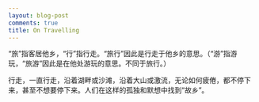 ```yaml
---
layout: blog-post
comments: true
title: On Travelling
---
```



“旅”指客居他乡，“行”指行走。“旅行”因此是行走于他乡的意思。（“游”指游玩，“旅游”因此是在他处游玩的意思。不同于旅行。）

行走，一直行走，沿着湖畔或沙滩，沿着大山或激流，无论如何疲倦，都不停下来，甚至不想要停下来。人们在这样的孤独和默想中找到“故乡”。

